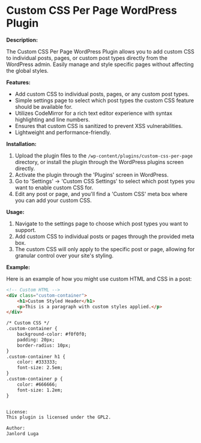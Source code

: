# Custom CSS Per Page WordPress Plugin

**Description:**

The Custom CSS Per Page WordPress Plugin allows you to add custom CSS to individual posts, pages, or custom post types directly from the WordPress admin. Easily manage and style specific pages without affecting the global styles.

**Features:**

- Add custom CSS to individual posts, pages, or any custom post types.
- Simple settings page to select which post types the custom CSS feature should be available for.
- Utilizes CodeMirror for a rich text editor experience with syntax highlighting and line numbers.
- Ensures that custom CSS is sanitized to prevent XSS vulnerabilities.
- Lightweight and performance-friendly.

**Installation:**

1. Upload the plugin files to the `/wp-content/plugins/custom-css-per-page` directory, or install the plugin through the WordPress plugins screen directly.
2. Activate the plugin through the 'Plugins' screen in WordPress.
3. Go to 'Settings' -> 'Custom CSS Settings' to select which post types you want to enable custom CSS for.
4. Edit any post or page, and you'll find a 'Custom CSS' meta box where you can add your custom CSS.

**Usage:**

1. Navigate to the settings page to choose which post types you want to support.
2. Add custom CSS to individual posts or pages through the provided meta box.
3. The custom CSS will only apply to the specific post or page, allowing for granular control over your site's styling.

**Example:**

Here is an example of how you might use custom HTML and CSS in a post:

```html
<!-- Custom HTML -->
<div class="custom-container">
    <h1>Custom Styled Header</h1>
    <p>This is a paragraph with custom styles applied.</p>
</div>

/* Custom CSS */
.custom-container {
    background-color: #f0f0f0;
    padding: 20px;
    border-radius: 10px;
}
.custom-container h1 {
    color: #333333;
    font-size: 2.5em;
}
.custom-container p {
    color: #666666;
    font-size: 1.2em;
}


License:
This plugin is licensed under the GPL2.

Author:
Janlord Luga
